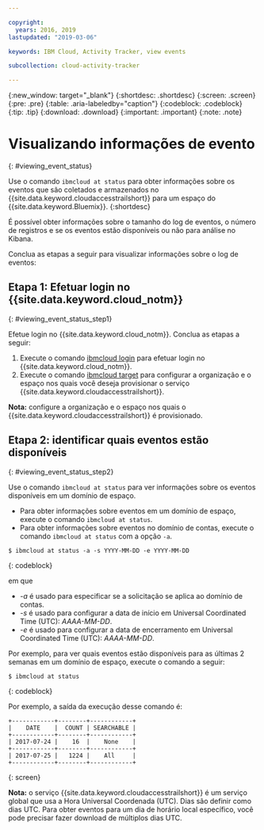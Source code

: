 ```yaml
---

copyright:
  years: 2016, 2019
lastupdated: "2019-03-06"

keywords: IBM Cloud, Activity Tracker, view events

subcollection: cloud-activity-tracker

---
```


{:new_window: target="_blank"}
{:shortdesc: .shortdesc}
{:screen: .screen}
{:pre: .pre}
{:table: .aria-labeledby="caption"}
{:codeblock: .codeblock}
{:tip: .tip}
{:download: .download}
{:important: .important}
{:note: .note}


# Visualizando informações de evento
{: #viewing_event_status}

Use o comando `ibmcloud at status` para obter informações sobre os eventos que são coletados e armazenados no {{site.data.keyword.cloudaccesstrailshort}} para um espaço do {{site.data.keyword.Bluemix}}.
{:shortdesc}

É possível obter informações sobre o tamanho do log de eventos, o número de registros e se os eventos estão disponíveis ou não para análise no Kibana. 

Conclua as etapas a seguir para visualizar informações sobre o log de eventos:

## Etapa 1: Efetuar login no {{site.data.keyword.cloud_notm}}
{: #viewing_event_status_step1}

Efetue login no {{site.data.keyword.cloud_notm}}. Conclua
as etapas a seguir:

1. Execute o comando [ibmcloud login](/docs/cli/reference/ibmcloud?topic=cloud-cli-ibmcloud_cli#ibmcloud_login) para efetuar login no {{site.data.keyword.cloud_notm}}.
2. Execute o comando [ibmcloud target](/docs/cli/reference/ibmcloud?topic=cloud-cli-ibmcloud_cli#ibmcloud_target) para configurar a organização e o espaço nos quais você deseja provisionar o serviço {{site.data.keyword.cloudaccesstrailshort}}.

**Nota:** configure a organização e o espaço nos quais o {{site.data.keyword.cloudaccesstrailshort}} é provisionado.

## Etapa 2: identificar quais eventos estão disponíveis
{: #viewing_event_status_step2}

Use o comando `ibmcloud at status` para ver informações sobre os eventos disponíveis em um domínio de espaço.

* Para obter informações sobre eventos em um domínio de espaço, execute o comando `ibmcloud at status`.
* Para obter informações sobre eventos no domínio de contas, execute o comando `ibmcloud at status` com a opção `-a`.

```
$ ibmcloud at status -a -s YYYY-MM-DD -e YYYY-MM-DD 
```
{: codeblock}
    
em que
    
* *-a* é usado para especificar se a solicitação se aplica ao domínio de contas.
* *-s* é usado para configurar a data de início em Universal Coordinated Time (UTC): *AAAA-MM-DD*.
* *-e* é usado para configurar a data de encerramento em Universal Coordinated Time (UTC): *AAAA-MM-DD*.

Por exemplo, para ver quais eventos estão disponíveis para as últimas 2 semanas em um domínio de espaço, execute o comando a seguir:

```
$ ibmcloud at status
```
{: codeblock}
    
Por exemplo, a saída da execução desse comando é:
    
```
+------------+--------+------------+
|    DATE    |  COUNT | SEARCHABLE |
+------------+--------+------------+
| 2017-07-24 |    16  |    None    |
+------------+--------+------------+
| 2017-07-25 |   1224 |    All     |
+------------+--------+------------+
```
{: screen}

**Nota:** o serviço {{site.data.keyword.cloudaccesstrailshort}} é um serviço global que usa a Hora Universal Coordenada (UTC). Dias são definir como dias UTC. Para obter eventos para um dia de horário local específico, você pode precisar fazer download de múltiplos dias UTC.
	














